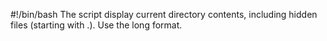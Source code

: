 #!/bin/bash
The script display current directory contents, including hidden files (starting with .). Use the long format.

